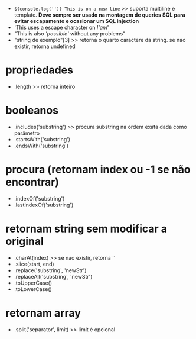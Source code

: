 - `${console.log('')}
This is on a new line` >> suporta multiline e template. **Deve sempre ser usado na montagem de queries SQL para evitar escapamento e ocasionar um SQL injection**
- 'This uses a escape character on _I\'am_' 
- "This is also _'possible'_ without any problems"
- "string de exemplo"[3] >> retorna o quarto caractere da string. se nao existir, retorna undefined

# propriedades
- .length >> retorna inteiro

# booleanos
- .includes('substring') >> procura substring na ordem exata dada como parâmetro
- .startsWith('substring')
- .endsWith('substring')

# procura (retornam index ou -1 se não encontrar) 
- .indexOf('substring')
- .lastIndexOf('substring')

# retornam string sem modificar a original
- .charAt(index) >> se nao existir, retorna ''
- .slice(start, end)
- .replace('substring', 'newStr')
- .replaceAll('substring', 'newStr')
- .toUpperCase()
- .toLowerCase()

# retornam array
- .split('separator', limit) >> limit é opcional

